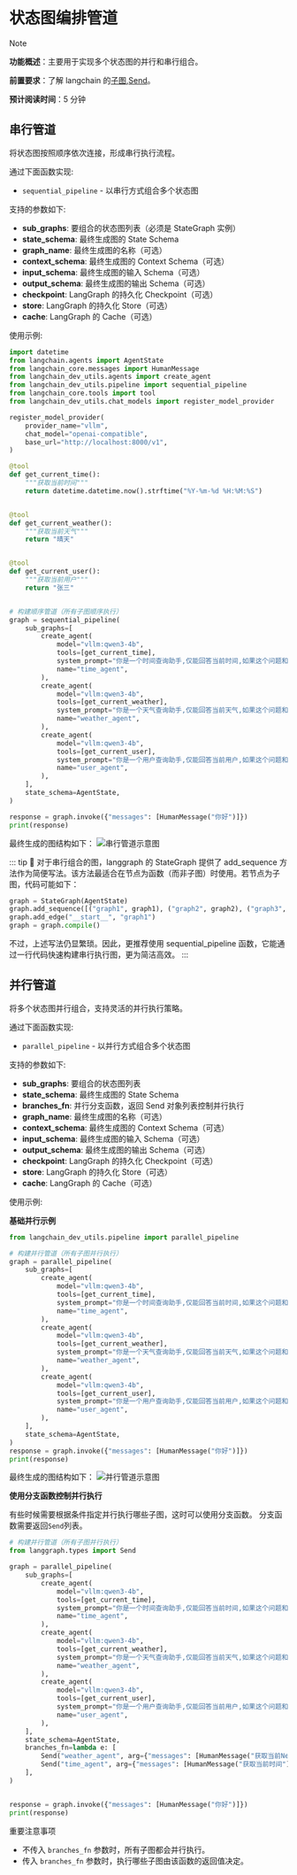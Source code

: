 # 状态图编排管道

> [!NOTE]
>
> **功能概述**：主要用于实现多个状态图的并行和串行组合。
>
> **前置要求**：了解 langchain 的[子图](https://docs.langchain.com/oss/python/langgraph/use-subgraphs),[Send](https://docs.langchain.com/oss/python/langgraph/graph-api#send)。
>
> **预计阅读时间**：5 分钟

## 串行管道

将状态图按照顺序依次连接，形成串行执行流程。

通过下面函数实现:

- `sequential_pipeline` - 以串行方式组合多个状态图

支持的参数如下:

- **sub_graphs**: 要组合的状态图列表（必须是 StateGraph 实例）
- **state_schema**: 最终生成图的 State Schema
- **graph_name**: 最终生成图的名称（可选）
- **context_schema**: 最终生成图的 Context Schema（可选）
- **input_schema**: 最终生成图的输入 Schema（可选）
- **output_schema**: 最终生成图的输出 Schema（可选）
- **checkpoint**: LangGraph 的持久化 Checkpoint（可选）
- **store**: LangGraph 的持久化 Store（可选）
- **cache**: LangGraph 的 Cache（可选）

使用示例:

```python
import datetime
from langchain.agents import AgentState
from langchain_core.messages import HumanMessage
from langchain_dev_utils.agents import create_agent
from langchain_dev_utils.pipeline import sequential_pipeline
from langchain_core.tools import tool
from langchain_dev_utils.chat_models import register_model_provider

register_model_provider(
    provider_name="vllm",
    chat_model="openai-compatible",
    base_url="http://localhost:8000/v1",
)

@tool
def get_current_time():
    """获取当前时间"""
    return datetime.datetime.now().strftime("%Y-%m-%d %H:%M:%S")


@tool
def get_current_weather():
    """获取当前天气"""
    return "晴天"


@tool
def get_current_user():
    """获取当前用户"""
    return "张三"


# 构建顺序管道（所有子图顺序执行）
graph = sequential_pipeline(
    sub_graphs=[
        create_agent(
            model="vllm:qwen3-4b",
            tools=[get_current_time],
            system_prompt="你是一个时间查询助手,仅能回答当前时间,如果这个问题和时间无关,请直接回答我无法回答",
            name="time_agent",
        ),
        create_agent(
            model="vllm:qwen3-4b",
            tools=[get_current_weather],
            system_prompt="你是一个天气查询助手,仅能回答当前天气,如果这个问题和天气无关,请直接回答我无法回答",
            name="weather_agent",
        ),
        create_agent(
            model="vllm:qwen3-4b",
            tools=[get_current_user],
            system_prompt="你是一个用户查询助手,仅能回答当前用户,如果这个问题和用户无关,请直接回答我无法回答",
            name="user_agent",
        ),
    ],
    state_schema=AgentState,
)

response = graph.invoke({"messages": [HumanMessage("你好")]})
print(response)
```

最终生成的图结构如下：
![串行管道示意图](/img/sequential.png)

::: tip 📝
对于串行组合的图，langgraph 的 StateGraph 提供了 add_sequence 方法作为简便写法。该方法最适合在节点为函数（而非子图）时使用。若节点为子图，代码可能如下：

```python
graph = StateGraph(AgentState)
graph.add_sequence([("graph1", graph1), ("graph2", graph2), ("graph3", graph3)])
graph.add_edge("__start__", "graph1")
graph = graph.compile()
```

不过，上述写法仍显繁琐。因此，更推荐使用 sequential_pipeline 函数，它能通过一行代码快速构建串行执行图，更为简洁高效。
:::

## 并行管道

将多个状态图并行组合，支持灵活的并行执行策略。

通过下面函数实现:

- `parallel_pipeline` - 以并行方式组合多个状态图

支持的参数如下:

- **sub_graphs**: 要组合的状态图列表
- **state_schema**: 最终生成图的 State Schema
- **branches_fn**: 并行分支函数，返回 Send 对象列表控制并行执行
- **graph_name**: 最终生成图的名称（可选）
- **context_schema**: 最终生成图的 Context Schema（可选）
- **input_schema**: 最终生成图的输入 Schema（可选）
- **output_schema**: 最终生成图的输出 Schema（可选）
- **checkpoint**: LangGraph 的持久化 Checkpoint（可选）
- **store**: LangGraph 的持久化 Store（可选）
- **cache**: LangGraph 的 Cache（可选）

使用示例:

**基础并行示例**

```python
from langchain_dev_utils.pipeline import parallel_pipeline

# 构建并行管道（所有子图并行执行）
graph = parallel_pipeline(
    sub_graphs=[
        create_agent(
            model="vllm:qwen3-4b",
            tools=[get_current_time],
            system_prompt="你是一个时间查询助手,仅能回答当前时间,如果这个问题和时间无关,请直接回答我无法回答",
            name="time_agent",
        ),
        create_agent(
            model="vllm:qwen3-4b",
            tools=[get_current_weather],
            system_prompt="你是一个天气查询助手,仅能回答当前天气,如果这个问题和天气无关,请直接回答我无法回答",
            name="weather_agent",
        ),
        create_agent(
            model="vllm:qwen3-4b",
            tools=[get_current_user],
            system_prompt="你是一个用户查询助手,仅能回答当前用户,如果这个问题和用户无关,请直接回答我无法回答",
            name="user_agent",
        ),
    ],
    state_schema=AgentState,
)
response = graph.invoke({"messages": [HumanMessage("你好")]})
print(response)
```

最终生成的图结构如下：
![并行管道示意图](/img/parallel.png)

**使用分支函数控制并行执行**

有些时候需要根据条件指定并行执行哪些子图，这时可以使用分支函数。
分支函数需要返回`Send`列表。

```python
# 构建并行管道（所有子图并行执行）
from langgraph.types import Send

graph = parallel_pipeline(
    sub_graphs=[
        create_agent(
            model="vllm:qwen3-4b",
            tools=[get_current_time],
            system_prompt="你是一个时间查询助手,仅能回答当前时间,如果这个问题和时间无关,请直接回答我无法回答",
            name="time_agent",
        ),
        create_agent(
            model="vllm:qwen3-4b",
            tools=[get_current_weather],
            system_prompt="你是一个天气查询助手,仅能回答当前天气,如果这个问题和天气无关,请直接回答我无法回答",
            name="weather_agent",
        ),
        create_agent(
            model="vllm:qwen3-4b",
            tools=[get_current_user],
            system_prompt="你是一个用户查询助手,仅能回答当前用户,如果这个问题和用户无关,请直接回答我无法回答",
            name="user_agent",
        ),
    ],
    state_schema=AgentState,
    branches_fn=lambda e: [
        Send("weather_agent", arg={"messages": [HumanMessage("获取当前New York天气")]}),
        Send("time_agent", arg={"messages": [HumanMessage("获取当前时间")]}),
    ],
)


response = graph.invoke({"messages": [HumanMessage("你好")]})
print(response)
```

重要注意事项

- 不传入 `branches_fn` 参数时，所有子图都会并行执行。
- 传入 `branches_fn` 参数时，执行哪些子图由该函数的返回值决定。
